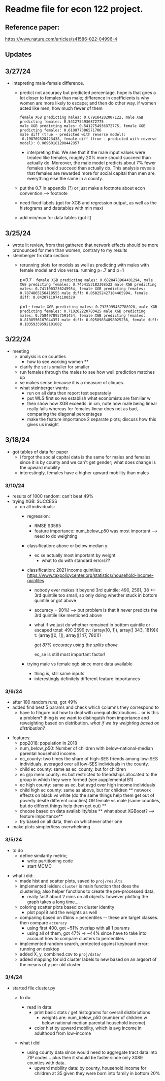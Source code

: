# Readme file for econ 122 project.

## Reference paper: 
https://www.nature.com/articles/s41586-022-04996-4

## Updates

## 3/27/24
* intepreting male-female difference.
    - predict not accuracy but predicted percentage. hope is that goes a lot closer to females than male; difference in coefficients is why women are more likely to escape; and then do other way. if women acted like men, how much fewer of them
        ```
        female XGB predicting males: 0.679184202007122, male XGB predicting females: 0.5412754936872775
        male XGB predicting males: 0.5412754936872775, female XGB predicting females: 0.610877306571706
        male diff (true - predicted with reverse model): -0.198769828423438, female diff (true - predicted with reverse model): 0.06960181288442857
        ```
        - interpreting this: We see that if the male input values were treated like females, roughly 20% more should succeed than actually do. Moreover, the male model predicts about 7% fewer females should succeed than actually do. This analysis reveals that females are rewarded more for social capital than men are, everything else the same in a county.

    - put the 0.7 in appendix (?) or just make a footnote about econ convention --> footnote 
    - need fixed labels (got for XGB and regression output, as well as the histograms and datatables with min max)
    - add min/max for data tables (got it)

## 3/25/24
* wrote lit review, from that gathered that network effects should be more pronounced for men than women, contrary to my results
* steinberger fix data section:
    - rerunning plots for models as well as predicting with males with female model and vice versa. running p=.7 and p=1

        p=0.7
            - ```female XGB predicting males: 0.6828478964401294, male XGB predicting females: 0.7454153182308522
            male XGB predicting males: 0.7411003236245954, female XGB predicting females: 0.7874865156418555
            male diff: 0.058252427184465994, female diff: 0.04207119741100329```

        p=1
            - ```female XGB predicting males: 0.7325995467788928, male XGB predicting females: 0.710262220783425
            male XGB predicting males: 0.7584978957591454, female XGB predicting females: 0.8138556167044351
            male diff: 0.02589834898025256, female diff: 0.10359339592101002```

## 3/22/24
* meeting
    - analysis is on counties
        - how to see working women **
    - clarify the se is smaller for smaller
    - run females through the males to see how well prediction matches up
    - se makes sense because it is a measure of cliques.
    - what steinberger wants:
        - run on all data then report test separately
        - put WLS first so we establish what economists are familiar w
        - then show how XGB exceeds: in cm, note how male being linear really fails whereas for females linear does not as bad, comparing the diagonal percentages
        - make the feature importance 2 separate plots; discuss how this gives us insight
        
## 3/18/24
* got tables of data for paper
    - i forgot the social capital data is the same for males and females since it is by county and we can't get gender; what does change is the upward mobility
    - interestingly, females have a higher upward mobility than males

### 3/10/24
* results of 1000 random: can't beat 49%
* trying XGB: SUCCESS
    - on all individuals:
        - regression:
            - RMSE $3595
            - feature importance: num_below_p50 was most important --> need to do weighting
        - classification: above or below median y
            - ec se actually most important by weight
                - what to do with standard errors??
        - classification: 2021 income quintiles: https://www.taxpolicycenter.org/statistics/household-income-quintiles
            -  nobody ever makes it beyond 3rd quintile:
                490, 2561, 38 <-- 3rd quintile too small, so only doing whether stuck in bottom quintile or got above
            - accuracy = 90%! --> but problem is that it never predicts the 3rd quintile like mentioned above
            - what if we just do whether remained in bottom quintile or escaped
                total: 490 2599
                tv: (array([0, 1]), array([ 343, 1819]))
                t: (array([0, 1]), array([147, 780]))

                *got 87% accuracy using the splits above*

                ec_se is still most important factor!

        - trying male vs female xgb since more data available
            - thing is, still same inputs
            - interestingly definitely different feature importances             

### 3/6/24
* after 100 random runs, got 49%
* added find best 5 params and check which columns they correspond to
    - have to fihgure out how to deal with unequal distributions... or is this a problem? thing is we want to distinguish from importance and reweighting based on distribution. *what if we try weighting based on distribution?*
- features:
    - pop2018: population in 2018
    - num_below_p50: Number of children with below-national-median parental household income. 
    - ec_county: two times the share of high-SES friends among low-SES individuals, averaged over all low-SES individuals in the county. 
    - child ec county: same as ec_county, but for children
    - ec grp mem county: ec but restricted to friendships allocated to the group in which they were formed (see aupplemental B1)
    - ec high county: same as ec, but avgd over high income individuals
    - child high ec county: same as above, but for children
** network effects on black vs white (do the same things help them get out of poverty desite different counties) OR female vs male (same counties, but do differet things help them get out) **
    - choose based on data availability/size
** what about XGBoost? --> feature importance**
    - try based on all data, then on whichever other one
- make plots simpler/less overwhelming

### 3/5/24
- to do
    - define similarity metric; 
        - write partitioning code
        - start MCMC
* what i did:
    - made hist and scatter plots, saved to ```proj/results```.
    - implemented leiden: ```cluster``` is main function that does the clustering; also helper functions to create the pre-processed data, 
        - really fast! about 2 mins on all objects. however plotting the graph takes a long time....
    - coloring scatter plots based on cluster identity
        - plot pop18 and the weights as well
    - comparing based on #bins = percentiles -- these are target classes. then compare `accuracy`
        - using first 400, got ~51% overlap with all 1 params
        - using all of them, got 47% -> ~44% since have to take into account how to compare clusters to percentiles
    - implemented random search, protected against keyboard error; running on desktop
    - added X, y, combined.csv to ```proj/data/```
    - added mapping for old cluster labels to new based on an argsort of the means of y per old cluster



### 3/4/24
* started file cluster.py
    - to do: 
        - read in data: 
            - print basic stats / get histograms for overall distibriutions
                - weights are: num_below_p50 (number of children w below national median parental household income)
            - color hist by upward mobility, which is avg income in adulthood from low-income

        

    - what i did
        - using county data since would need to aggregate tract data into ZIP codes... plus then it should be faster since only 3089 counties with data.
            - upward mobility data: by county, household income for children at 35 given they were born into family in bottom 20%
